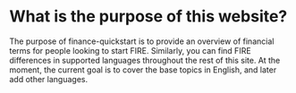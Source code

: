 # What is the purpose of this website?

The purpose of finance-quickstart is to provide an overview of financial terms for people looking to start FIRE.
Similarly, you can find FIRE differences in supported languages throughout the rest of this site.
At the moment, the current goal is to cover the base topics in English, and later add other languages.

